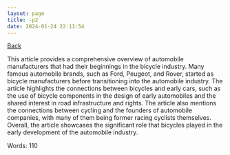 ```yaml
---
layout: page
title: -p2
date: 2024-01-24 22:11:54
---
```


[Back](./)


This article provides a comprehensive overview of automobile manufacturers that had their beginnings in the bicycle industry. Many famous automobile brands, such as Ford, Peugeot, and Rover, started as bicycle manufacturers before transitioning into the automobile industry. The article highlights the connections between bicycles and early cars, such as the use of bicycle components in the design of early automobiles and the shared interest in road infrastructure and rights. The article also mentions the connections between cycling and the founders of automobile companies, with many of them being former racing cyclists themselves. Overall, the article showcases the significant role that bicycles played in the early development of the automobile industry.

Words: 110